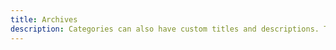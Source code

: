 ```yaml
---
title: Archives
description: Categories can also have custom titles and descriptions. The description of the Archives category lives in `content/categories/archives/_index.md`.
---
```

